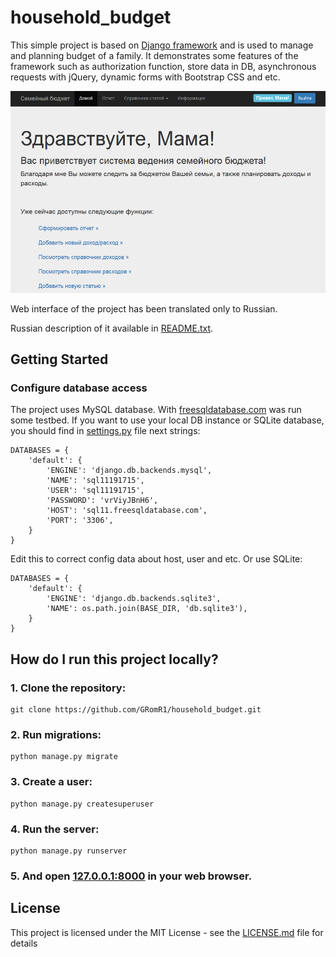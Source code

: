 # household_budget

This simple project is based on [Django framework](https://www.djangoproject.com/) and is used to manage and planning budget of a family. It demonstrates some features of the framework such as authorization function, store data in DB, asynchronous requests with jQuery, dynamic forms with Bootstrap CSS and etc.

![MainScreen](images/main.png)

Web interface of the project has been translated only to Russian.

Russian description of it available in [README.txt](README.txt).  

## Getting Started

### Configure database access

The project uses MySQL database. With [freesqldatabase.com](http://www.freesqldatabase.com/) was run some testbed. If you want to use your local DB instance or SQLite database, you should find in [settings.py](household_budget/settings.py) file next strings:

```
DATABASES = {
    'default': {
        'ENGINE': 'django.db.backends.mysql',
        'NAME': 'sql11191715',
        'USER': 'sql11191715',
        'PASSWORD': 'vrViyJBnH6',
        'HOST': 'sql11.freesqldatabase.com',
        'PORT': '3306',
    }
}
```

Edit this to correct config data about host, user and etc. Or use SQLite:

```
DATABASES = {
    'default': {
        'ENGINE': 'django.db.backends.sqlite3',
        'NAME': os.path.join(BASE_DIR, 'db.sqlite3'),
    }
}
```

## How do I run this project locally?

### 1. Clone the repository:

    git clone https://github.com/GRomR1/household_budget.git

### 2. Run migrations:

    python manage.py migrate

### 3. Create a user:

    python manage.py createsuperuser

### 4. Run the server:

    python manage.py runserver

### 5. And open [127.0.0.1:8000](http://127.0.0.1:8000) in your web browser.

## License

This project is licensed under the MIT License - see the [LICENSE.md](LICENSE.md) file for details